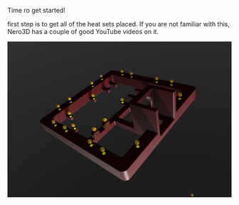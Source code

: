 Time ro get started! 

first step is to get all of the heat sets placed.  If you are not familiar with this, Nero3D has a couple of good YouTube videos on it. 

![](Instructions/Step1.png)
